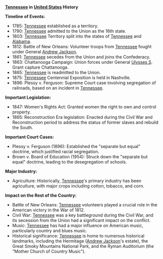 **[Tennessee](./../Tennessee/) in [United States](./../United-States/) History**

**Timeline of Events:**

* 1785: [Tennessee](./../Tennessee/) established as a territory.
* 1790: [Tennessee](./../Tennessee/) admitted to the Union as the 16th state.
* 1803: [Tennessee](./../Tennessee/) Territory split into the states of [Tennessee](./../Tennessee/) and [Alabama](./../Alabama/).
* 1812: Battle of New Orleans: Volunteer troops from [Tennessee](./../Tennessee/) fought under General [Andrew Jackson](./../Andrew-Jackson/).
* 1861: [Tennessee](./../Tennessee/) secedes from the Union and joins the Confederacy.
* 1863: Chattanooga Campaign: Union forces under General [Ulysses S](./../Ulysses-S/). Grant capture Chattanooga.
* 1865: [Tennessee](./../Tennessee/) is readmitted to the Union.
* 1875: [Tennessee](./../Tennessee/) Centennial Exposition is held in Nashville.
* 1896: Plessy v. Ferguson: Supreme Court case involving segregation of railroads, based on an incident in [Tennessee](./../Tennessee/).

**Important Legislation:**

* 1847: Women's Rights Act: Granted women the right to own and control property.
* 1865: Reconstruction Era legislation: Enacted during the Civil War and Reconstruction period to address the status of former slaves and rebuild the South.

**Important Court Cases:**

* Plessy v. Ferguson (1896): Established the "separate but equal" doctrine, which justified racial segregation.
* Brown v. Board of Education (1954): Struck down the "separate but equal" doctrine, leading to the desegregation of schools.

**Major Industry:**

* Agriculture: Historically, [Tennessee](./../Tennessee/)'s primary industry has been agriculture, with major crops including cotton, tobacco, and corn.

**Impact on the Rest of the Country:**

* Battle of New Orleans: [Tennessee](./../Tennessee/) volunteers played a crucial role in the American victory in the War of 1812.
* Civil War: [Tennessee](./../Tennessee/) was a key battleground during the Civil War, and its secession from the Union had a significant impact on the conflict.
* Music: [Tennessee](./../Tennessee/) has had a major influence on American music, particularly country and blues music.
* Historical significance: [Tennessee](./../Tennessee/) is home to numerous historical landmarks, including the Hermitage ([Andrew Jackson](./../Andrew-Jackson/)'s estate), the Great Smoky Mountains National Park, and the Ryman Auditorium (the "Mother Church of Country Music").